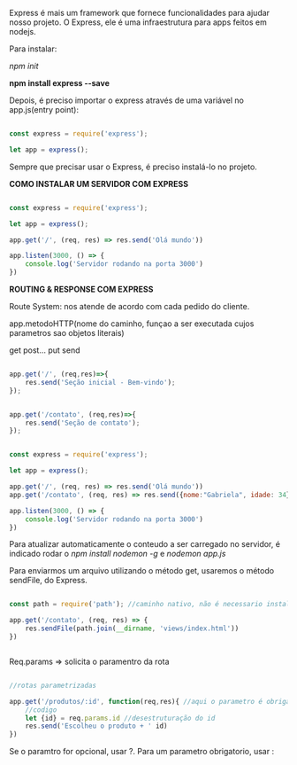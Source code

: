 Express é mais um framework que fornece funcionalidades para ajudar nosso projeto. 
O Express, ele é uma infraestrutura para apps feitos em nodejs. 

Para instalar: 

*npm init*

**npm install express --save**

Depois, é preciso importar o express através de uma variável no app.js(entry point):

~~~javascript

const express = require('express');

let app = express();

~~~

Sempre que precisar usar o Express, é preciso instalá-lo no projeto. 

**COMO INSTALAR UM SERVIDOR COM EXPRESS**

~~~javascript

const express = require('express');

let app = express();

app.get('/', (req, res) => res.send('Olá mundo'))

app.listen(3000, () => {
    console.log('Servidor rodando na porta 3000')
})

~~~


**ROUTING & RESPONSE COM EXPRESS**

Route System: nos atende de acordo com cada pedido do cliente. 

app.metodoHTTP(nome do caminho, funçao a ser executada cujos parametros sao objetos literais)

get
post...
put
send

~~~javascript

app.get('/', (req,res)=>{
    res.send('Seção inicial - Bem-vindo');
});  


app.get('/contato', (req,res)=>{
    res.send('Seção de contato');
});

~~~

~~~javascript

const express = require('express');

let app = express();

app.get('/', (req, res) => res.send('Olá mundo'))
app.get('/contato', (req, res) => res.send({nome:"Gabriela", idade: 34})

app.listen(3000, () => {
    console.log('Servidor rodando na porta 3000')
})

~~~

Para atualizar automaticamente o conteudo a ser carregado no servidor, é indicado rodar o *npm install nodemon -g* e *nodemon app.js*

Para enviarmos um arquivo utilizando o método get, usaremos o método sendFile, do Express. 

~~~javascript

const path = require('path'); //caminho nativo, não é necessario instalação

app.get('/contato', (req, res) => {
    res.sendFile(path.join(__dirname, 'views/index.html'))
})



~~~

Req.params => solicita o paramentro da rota

~~~javascript

//rotas parametrizadas

app.get('/produtos/:id', function(req,res){ //aqui o parametro é obrigatorio.... se fosse opcional seria com ?id
    //codigo
    let {id} = req.params.id //desestruturação do id
    res.send('Escolheu o produto + ' id)
})


~~~

Se o paramtro for opcional, usar ?. Para um parametro obrigatorio, usar : 

